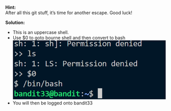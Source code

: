 **Hint:**<br>
After all this git stuff, it’s time for another escape. Good luck!

**Solution:**<br>
- This is an uppercase shell.
- Use $0 to goto bourne shell and then convert to bash
![alt text](image.png)
- You will then be logged onto bandit33

